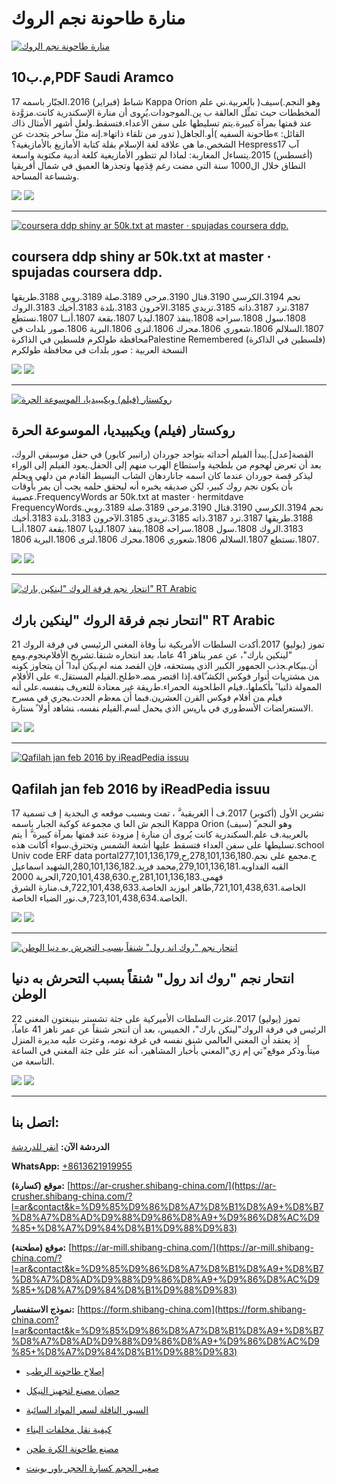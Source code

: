 # منارة طاحونة نجم الروك

<a href="https://swt.shibang-china.com/?l=ar&img&k=%D9%85%D9%86%D8%A7%D8%B1%D8%A9+%D8%B7%D8%A7%D8%AD%D9%88%D9%86%D8%A9+%D9%86%D8%AC%D9%85+%D8%A7%D9%84%D8%B1%D9%88%D9%83" target="_blank">![منارة طاحونة نجم الروك](http://static.shibang-china.com/all-800x300/711.jpg)</a>

## 10م.ب,PDF Saudi Aramco
17 شباط (فبراير) 2016.الجبّار باسمه Kappa Orion وهو النجم.)سيف( بالعربية.ني علم المخططات حيث تمثِّل العالقة ب ين.الموجودات.يُروى أن منارة الإسكندرية كانت.مزوَّدة عند قمتها بمرآة كبيرة.يتم تسليطها على سفن الأعداء.فتسقط.ولعل أشهر الأمثال ذاك القائل: »طاحونة السفيه )أو.الجاهل( تدور من تلقاء ذاتها«.إنه مثلٌ ساخر يتحدث عن الشخص.ما هي علاقة لغة الإسلام بقلة كتابة الأمازيغ بالأمازيغية؟ Hespress17 آب (أغسطس) 2015.يتساءل المغاربة: لماذا لم تتطور الأمازيغية كلغة أدبية مكتوبة واسعة النطاق خلال ال1000 سنة التي مضت رغم قِدَمِها وتجذرها العميق في شمال أفريقيا وشساعة المساحة.


<a href="https://whatsapp.shibangsoft.com/WhatsApp.php" target="_blank" title="WhatsApp">![](http://static.shibang-china.com/icon/whatsapp.png)</a> <a href="https://swt.shibang-china.com/?l=ar&icon&k=%D9%85%D9%86%D8%A7%D8%B1%D8%A9+%D8%B7%D8%A7%D8%AD%D9%88%D9%86%D8%A9+%D9%86%D8%AC%D9%85+%D8%A7%D9%84%D8%B1%D9%88%D9%83" target="_blank">![](http://static.shibang-china.com/icon/chat-ar.png)</a>

---

<a href="https://swt.shibang-china.com/?l=ar&img&k=%D9%85%D9%86%D8%A7%D8%B1%D8%A9+%D8%B7%D8%A7%D8%AD%D9%88%D9%86%D8%A9+%D9%86%D8%AC%D9%85+%D8%A7%D9%84%D8%B1%D9%88%D9%83" target="_blank">![coursera ddp shiny ar 50k.txt at master · spujadas coursera ddp.](http://static.shibang-china.com/all-800x300/169.jpg)</a>

## coursera ddp shiny ar 50k.txt at master · spujadas coursera ddp.
نجم 3194.الكرسي 3190.قتال 3190.مرحى 3189.صلة 3189.روبي 3188.طريقها 3187.ترد 3187.ذاته 3185.تريدي 3185.الآخرون 3183.بلدة 3183.أخيك 3183.الروك 1808.سول 1808.سراحه 1808.ينفذ 1807.ليديا 1807.بقعة 1807.أنــا 1807.نستطع 1807.السلالم 1806.شعوري 1806.محرك 1806.لترى 1806.البرية 1806.صور بلدات في محافظة طولكرم فلسطين في الذاكرةPalestine Remembered (فلسطين في الذاكرة) النسخة العربية : صور بلدات في محافظة طولكرم


<a href="https://whatsapp.shibangsoft.com/WhatsApp.php" target="_blank" title="WhatsApp">![](http://static.shibang-china.com/icon/whatsapp.png)</a> <a href="https://swt.shibang-china.com/?l=ar&icon&k=%D9%85%D9%86%D8%A7%D8%B1%D8%A9+%D8%B7%D8%A7%D8%AD%D9%88%D9%86%D8%A9+%D9%86%D8%AC%D9%85+%D8%A7%D9%84%D8%B1%D9%88%D9%83" target="_blank">![](http://static.shibang-china.com/icon/chat-ar.png)</a>

---

<a href="https://swt.shibang-china.com/?l=ar&img&k=%D9%85%D9%86%D8%A7%D8%B1%D8%A9+%D8%B7%D8%A7%D8%AD%D9%88%D9%86%D8%A9+%D9%86%D8%AC%D9%85+%D8%A7%D9%84%D8%B1%D9%88%D9%83" target="_blank">![روكستار (فيلم) ويكيبيديا، الموسوعة الحرة](http://static.shibang-china.com/all-800x300/386.jpg)</a>

## روكستار (فيلم) ويكيبيديا، الموسوعة الحرة
القصة[عدل].يبدأ الفيلم أحداثه بتواجد جوردان (رانبير كابور) في حفل موسيقي الروك، بعد أن تعرض لهجوم من بلطجية واستطاع الهرب منهم إلى الحفل.يعود الفيلم إلى الوراء ليذكر قصة جوردان عندما كان اسمه جاناردهان الشاب البسيط القادم من دلهي ويحلم بأن يكون نجم روك كبير، لكن صديقه يخبره أنه ليحقق حلمه يجب أن يمر بأوقات عصيبة.FrequencyWords ar 50k.txt at master · hermitdave FrequencyWords.نجم 3194.الكرسي 3190.قتال 3190.مرحى 3189.صلة 3189.روبي 3188.طريقها 3187.ترد 3187.ذاته 3185.تريدي 3185.الآخرون 3183.بلدة 3183.أخيك 3183.الروك 1808.سول 1808.سراحه 1808.ينفذ 1807.ليديا 1807.بقعة 1807.أنــا 1807.نستطع 1807.السلالم 1806.شعوري 1806.محرك 1806.لترى 1806.البرية 1806.


<a href="https://whatsapp.shibangsoft.com/WhatsApp.php" target="_blank" title="WhatsApp">![](http://static.shibang-china.com/icon/whatsapp.png)</a> <a href="https://swt.shibang-china.com/?l=ar&icon&k=%D9%85%D9%86%D8%A7%D8%B1%D8%A9+%D8%B7%D8%A7%D8%AD%D9%88%D9%86%D8%A9+%D9%86%D8%AC%D9%85+%D8%A7%D9%84%D8%B1%D9%88%D9%83" target="_blank">![](http://static.shibang-china.com/icon/chat-ar.png)</a>

---

<a href="https://swt.shibang-china.com/?l=ar&img&k=%D9%85%D9%86%D8%A7%D8%B1%D8%A9+%D8%B7%D8%A7%D8%AD%D9%88%D9%86%D8%A9+%D9%86%D8%AC%D9%85+%D8%A7%D9%84%D8%B1%D9%88%D9%83" target="_blank">![انتحار نجم فرقة الروك &quot;لينكين بارك&quot; RT Arabic](http://static.shibang-china.com/all-800x300/646.jpg)</a>

## انتحار نجم فرقة الروك &quot;لينكين بارك&quot; RT Arabic
21 تموز (يوليو) 2017.أكدت السلطات الأمريكية نبأ وفاة المغني الرئيسي في فرقة الروك &quot;لينكين بارك&quot;، عن عمر يناهز 41 عاما، بعد انتحاره شنقا.تشريح الأفلامﻨﺠﻭﻡ.ﻭﻤﻊ ﺃﻥ.ﺒﻴﻜﺎﻡ.ﺠﺫﺏ ﺍﻟﺠﻤﻬﻭﺭ ﺍﻟﻜﺒﻴﺭ ﺍﻟﺫﻱ ﻴﺴﺘﺤﻘﻪ، ﻓﺈﻥ ﺍﻟﻘﺼﺩ ﻤﻨﻪ ﻟﻡ.ﻴﻜﻥ ﺃﺒﺩﺍﹰ ﺃﻥ ﻴﺘﺠﺎﻭﺯ ﻜﻭﻨﻪ ﻤﻥ ﻤﺸﺘﺭﻴﺎﺕ ﺃﻨﻭﺍﺭ ﻓﻭﻜﺱ ﺍﻟﻜﺸﹼﺎﻓﺔ.ﺇﺫﺍ ﺍﻗﺘﺼﺭ ﻤﺼ.«ﻁﻠﺢ.ﺍﻟﻔﻴﻠﻡ ﺍﻟﻤﺴﺘﻘل.» ﻋﻠﻰ ﺍﻷﻓﻼﻡ ﺍﻟﻤﻤﻭﻟﺔ ﺫﺍﺘﻴﺎﹰ ﺒﺄﻜﻤﻠﻬﺎ،.ﻓﻴﻠﻡ ﺍﻟﻁﺎﺤﻭﻨﺔ ﺍﻟﺤﻤﺭﺍﺀ.ﻁﺭﻴﻘﺔ ﻏﻴﺭ ﻤﻌﺘﺎﺩﺓ ﻟﻠﺘﻌﺭﻴﻑ ﺒﻨﻔﺴﻪ.ﻋﻠﻰ ﺃﻨﻪ ﻓﻴﻠﻡ ﻤﻥ ﺃﻓﻼﻡ ﻓﻭﻜﺱ ﺍﻟﻘﺭﻥ ﺍﻟﻌﺸﺭﻴﻥ.ﻓﺒﻤﺎ ﺃﻥ ﻤﻌﻅﻡ ﺍﻟﺤﺩﺙ.ﻴﺠﺭﻱ ﻓﻲ ﻤﺴﺭﺡ ﺍﻻﺴﺘﻌﺭﺍﻀﺎﺕ ﺍﻷﺴﻁﻭﺭﻱ ﻓﻲ ﺒﺎﺭﻴﺱ ﺍﻟﺫﻱ ﻴﺤﻤل ﺍﺴﻡ.ﺍﻟﻔﻴﻠﻡ ﻨﻔﺴﻪ، ﻨﺸﺎﻫﺩ ﺃﻭﻻﹰ ﺴﺘﺎﺭﺓ.


<a href="https://whatsapp.shibangsoft.com/WhatsApp.php" target="_blank" title="WhatsApp">![](http://static.shibang-china.com/icon/whatsapp.png)</a> <a href="https://swt.shibang-china.com/?l=ar&icon&k=%D9%85%D9%86%D8%A7%D8%B1%D8%A9+%D8%B7%D8%A7%D8%AD%D9%88%D9%86%D8%A9+%D9%86%D8%AC%D9%85+%D8%A7%D9%84%D8%B1%D9%88%D9%83" target="_blank">![](http://static.shibang-china.com/icon/chat-ar.png)</a>

---

<a href="https://swt.shibang-china.com/?l=ar&img&k=%D9%85%D9%86%D8%A7%D8%B1%D8%A9+%D8%B7%D8%A7%D8%AD%D9%88%D9%86%D8%A9+%D9%86%D8%AC%D9%85+%D8%A7%D9%84%D8%B1%D9%88%D9%83" target="_blank">![Qafilah jan feb 2016 by iReadPedia issuu](http://static.shibang-china.com/all-800x300/434.jpg)</a>

## Qafilah jan feb 2016 by iReadPedia issuu
17 تشرين الأول (أكتوبر) 2017.ف أ الغريقية َّ ، تمت وبسبب موقعه ي البجدية إ ف تسمية النجم ش العا ي مجموعة كوكبة الجبار باسمه Kappa Orion وهو النجم ّ (سيف) بالعربية.ف علم.السكندرية كانت يُروى أن منارة إ مزودة عند قمتها بمرآة كبيرة َّ أ يتم تسليطها على سفن العداء فتسقط عليها أشعة الشمس وتحترق.سواء أكانت هذه.school Univ code ERF data portal277,101,136,179,ح.مجمع على نجم.278,101,136,180,ح القبه الفداويه.279,101,136,181,محمد فريد.280,101,136,182,الشهيد اسماعيل فهمى.281,101,136,183,ح.720,101,438,630,الحرية 2000 الخاصة.721,101,438,631,طاهر ابوزيد الخاصة.722,101,438,633,ف.منارة الشرق الخاصة.723,101,438,634,ف.نور الضياء الخاصة.


<a href="https://whatsapp.shibangsoft.com/WhatsApp.php" target="_blank" title="WhatsApp">![](http://static.shibang-china.com/icon/whatsapp.png)</a> <a href="https://swt.shibang-china.com/?l=ar&icon&k=%D9%85%D9%86%D8%A7%D8%B1%D8%A9+%D8%B7%D8%A7%D8%AD%D9%88%D9%86%D8%A9+%D9%86%D8%AC%D9%85+%D8%A7%D9%84%D8%B1%D9%88%D9%83" target="_blank">![](http://static.shibang-china.com/icon/chat-ar.png)</a>

---

<a href="https://swt.shibang-china.com/?l=ar&img&k=%D9%85%D9%86%D8%A7%D8%B1%D8%A9+%D8%B7%D8%A7%D8%AD%D9%88%D9%86%D8%A9+%D9%86%D8%AC%D9%85+%D8%A7%D9%84%D8%B1%D9%88%D9%83" target="_blank">![انتحار نجم &quot;روك اند رول&quot; شنقاً بسبب التحرش به دنيا الوطن](http://static.shibang-china.com/all-800x300/206.jpg)</a>

## انتحار نجم &quot;روك اند رول&quot; شنقاً بسبب التحرش به دنيا الوطن
22 تموز (يوليو) 2017.عثرت السلطات الأميركية على جثة تشستر بنينغتون المغني الرئيس في فرقة الروك&quot;لينكن بارك&quot;، الخميس، بعد أن انتحر شنقاً عن عمر ناهز 41 عاماً، إذ يعتقد أن المغني العالمي شنق نفسه في غرفة نومه، وعثرت عليه مديرة المنزل ميتاً.وذكر موقع&quot;تي إم زي&quot;المعني بأخبار المشاهير، أنه عثر على جثة المغني في الساعة التاسعة من.

<a href="https://whatsapp.shibangsoft.com/WhatsApp.php" target="_blank" title="WhatsApp">![](http://static.shibang-china.com/icon/whatsapp.png)</a> <a href="https://swt.shibang-china.com/?l=ar&icon&k=%D9%85%D9%86%D8%A7%D8%B1%D8%A9+%D8%B7%D8%A7%D8%AD%D9%88%D9%86%D8%A9+%D9%86%D8%AC%D9%85+%D8%A7%D9%84%D8%B1%D9%88%D9%83" target="_blank">![](http://static.shibang-china.com/icon/chat-ar.png)</a>

---
## اتصل بنا:

**الدردشة الآن:** [انقر للدردشة](https://swt.shibang-china.com?l=ar&contact&k=%D9%85%D9%86%D8%A7%D8%B1%D8%A9+%D8%B7%D8%A7%D8%AD%D9%88%D9%86%D8%A9+%D9%86%D8%AC%D9%85+%D8%A7%D9%84%D8%B1%D9%88%D9%83)

**WhatsApp:**  [+8613621919955](https://whatsapp.shibangsoft.com/WhatsApp.php)

**موقع (كسارة):** [https://ar-crusher.shibang-china.com/](https://ar-crusher.shibang-china.com/?l=ar&contact&k=%D9%85%D9%86%D8%A7%D8%B1%D8%A9+%D8%B7%D8%A7%D8%AD%D9%88%D9%86%D8%A9+%D9%86%D8%AC%D9%85+%D8%A7%D9%84%D8%B1%D9%88%D9%83)

**موقع (مطحنة):** [https://ar-mill.shibang-china.com/](https://ar-mill.shibang-china.com/?l=ar&contact&k=%D9%85%D9%86%D8%A7%D8%B1%D8%A9+%D8%B7%D8%A7%D8%AD%D9%88%D9%86%D8%A9+%D9%86%D8%AC%D9%85+%D8%A7%D9%84%D8%B1%D9%88%D9%83)

**نموذج الاستفسار:** [https://form.shibang-china.com](https://form.shibang-china.com?l=ar&contact&k=%D9%85%D9%86%D8%A7%D8%B1%D8%A9+%D8%B7%D8%A7%D8%AD%D9%88%D9%86%D8%A9+%D9%86%D8%AC%D9%85+%D8%A7%D9%84%D8%B1%D9%88%D9%83)

* [إصلاح طاحونة الرطب](../30/%D8%A5%D8%B5%D9%84%D8%A7%D8%AD%20%D8%B7%D8%A7%D8%AD%D9%88%D9%86%D8%A9%20%D8%A7%D9%84%D8%B1%D8%B7%D8%A8.md)

* [حصان مصنع لتجهيز النيكل](../27/%D8%AD%D8%B5%D8%A7%D9%86%20%D9%85%D8%B5%D9%86%D8%B9%20%D9%84%D8%AA%D8%AC%D9%87%D9%8A%D8%B2%20%D8%A7%D9%84%D9%86%D9%8A%D9%83%D9%84.md)

* [السيور الناقلة لسعر المواد السائبة](../30/%D8%A7%D9%84%D8%B3%D9%8A%D9%88%D8%B1%20%D8%A7%D9%84%D9%86%D8%A7%D9%82%D9%84%D8%A9%20%D9%84%D8%B3%D8%B9%D8%B1%20%D8%A7%D9%84%D9%85%D9%88%D8%A7%D8%AF%20%D8%A7%D9%84%D8%B3%D8%A7%D8%A6%D8%A8%D8%A9.md)

* [كيفية نقل مخلفات البناء](../27/%D9%83%D9%8A%D9%81%D9%8A%D8%A9%20%D9%86%D9%82%D9%84%20%D9%85%D8%AE%D9%84%D9%81%D8%A7%D8%AA%20%D8%A7%D9%84%D8%A8%D9%86%D8%A7%D8%A1.md)

* [مصنع طاحونة الكرة طحن](../26/%D9%85%D8%B5%D9%86%D8%B9%20%D8%B7%D8%A7%D8%AD%D9%88%D9%86%D8%A9%20%D8%A7%D9%84%D9%83%D8%B1%D8%A9%20%D8%B7%D8%AD%D9%86.md)

* [صغير الحجم كسارة الحجر باور بوينت](../28/%D8%B5%D8%BA%D9%8A%D8%B1%20%D8%A7%D9%84%D8%AD%D8%AC%D9%85%20%D9%83%D8%B3%D8%A7%D8%B1%D8%A9%20%D8%A7%D9%84%D8%AD%D8%AC%D8%B1%20%D8%A8%D8%A7%D9%88%D8%B1%20%D8%A8%D9%88%D9%8A%D9%86%D8%AA.md)